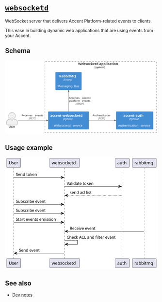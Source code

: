 # [`websocketd`](https://github/ryanwclark1/accent-websocketd)

WebSocket server that delivers Accent Platform-related events to clients.

This ease in building dynamic web applications that are using events from your Accent.

## Schema

![Websocketd schema](diagram.svg)

## Usage example

![Sequence diagram](sequence-diagram.svg)

## See also

* [Dev notes](websocket-app.html)
